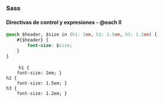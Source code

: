 ### Sass
#### Directivas de control y expresiones - @each II

```css
@each $header, $size in (h1: 2em, h2: 1.5em, h3: 1.2em) {
    #{$header} {
        font-size: $size;
    }
}
```

<pre class="fragment">
    <code>h1 {
    font-size: 2em; }
h2 {
    font-size: 1.5em; }
h3 {
    font-size: 1.2em; }</code>
</pre>
